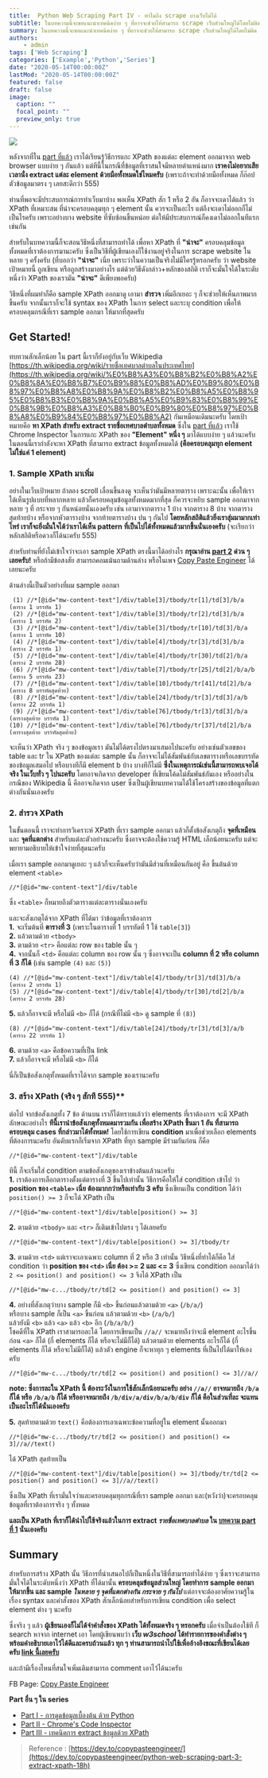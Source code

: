 ```yaml
---
title:  Python Web Scraping Part IV - ทำไมถึง scrape บางเว็บไม่ได้
subtitle: ในบทความนี้จะขอแนะนำเทคนิคง่าย ๆ ที่อาจจะช่วยให้สามารถ scrape เว็บส่วนใหญ่ได้โดยไม่ติด error page นะครับ และก็จะสาธิตให้ดูโดยการ scrape เว็บต่าง ๆ ด้วยเทคนิคที่แนะนำไปนะครับ
summary: ในบทความนี้จะขอแนะนำเทคนิคง่าย ๆ ที่อาจจะช่วยให้สามารถ scrape เว็บส่วนใหญ่ได้โดยไม่ติด error page นะครับ และก็จะสาธิตให้ดูโดยการ scrape เว็บต่าง ๆ ด้วยเทคนิคที่แนะนำไปนะครับ
authors:
    - admin
tags: ['Web Scraping']
categories: ['Example','Python','Series']
date: "2020-05-14T00:00:00Z"
lastMod: "2020-05-14T00:00:00Z"
featured: false
draft: false
image:
  caption: ""
  focal_point: ""
  preview_only: true
---
```


![](featured.png)


หลังจากที่ใน  [part ที่แล้ว](https://dev.to/copypasteengineer/python-web-scraping-part-2-chrome-s-code-inspector-3ok6)  เราได้เรียนรู้วิธีการแกะ XPath ของแต่ละ element ออกมาจาก web browser แบบง่าย ๆ กันแล้ว แต่ทีนี้ในกรณีที่ข้อมูลที่เราสนใจมีหลายตำแหน่งมาก  **เราคงไม่อยากเสียเวลานั่ง extract แต่ละ element ด้วยมือทั้งหมดใช่ไหมครับ**  (เพราะถ้าจะทำด้วยมือทั้งหมด ก็ก๊อปตัวข้อมูลมาตรง ๆ เลยสะดีกว่า 555)

ท่านที่พอจะมีประสบการณ์การทำเว็บมาบ้าง พอเห็น XPath สัก 1 หรือ 2 อัน ก็อาจจะเดาได้แล้ว ว่า XPath ที่เหมาะสม ที่น่าจะครอบคลุมทุก ๆ element นั้น ควรจะเป็นอะไร แต่ถึงจะเดาไม่ออกก็ไม่เป็นไรครับ เพราะอย่างบาง website ที่ซับซ้อนขึ้นหน่อย ต่อให้มีประสบการณ์ก็คงเดาไม่ออกในทีแรกเช่นกัน

สำหรับในบทความนี้ก็จะสอนวิธีหนึ่งที่สามารถทำได้ เพื่อหา XPath ที่  **"น่าจะ"**  ครอบคลุมข้อมูลทั้งหมดที่เราต้องการมานะครับ ซึ่งเป็นวิธีที่ผู้เขียนเองก็ใช้งานอยู่จริงในการ scrape website ในหลาย ๆ ครั้งครับ (ที่บอกว่า  **"น่าจะ"**  เนี่ย เพราะว่าในความเป็นจริงไม่มีใครรู้หรอกครับ ว่า website เป้าหมายนี้ ถูกเขียน หรือถูกสร้างมาอย่างไร แต่ด้วยวิธีดังกล่าว+หลักของสถิติ เราก็จะมั่นใจได้ในระดับหนึ่งว่า XPath ของเรามัน  **"น่าจะ"**  ดีเพียงพอครับ)

วิธีหนึ่งที่ผมทำก็คือ sample XPath ออกมาดู เอามา  **สำรวจ**  เพิ่มอีกเยอะ ๆ ก็จะช่วยให้เห็นภาพมากขึ้นครับ จากนั้นเราก็จะใช้ syntax ของ XPath ในการ select และระบุ condition เพื่อให้ครอบคลุมกรณีที่เรา sample ออกมา ให้มากที่สุดครับ

## Get Started!

ทบทวนสักเล็กน้อย ใน part นี้เราก็ยังอยู่กับเว็บ Wikipedia  [https://th.wikipedia.org/wiki/รายชื่อเทศบาลตำบลในประเทศไทย](https://th.wikipedia.org/wiki/%E0%B8%A3%E0%B8%B2%E0%B8%A2%E0%B8%8A%E0%B8%B7%E0%B9%88%E0%B8%AD%E0%B9%80%E0%B8%97%E0%B8%A8%E0%B8%9A%E0%B8%B2%E0%B8%A5%E0%B8%95%E0%B8%B3%E0%B8%9A%E0%B8%A5%E0%B9%83%E0%B8%99%E0%B8%9B%E0%B8%A3%E0%B8%B0%E0%B9%80%E0%B8%97%E0%B8%A8%E0%B9%84%E0%B8%97%E0%B8%A2)  กันเหมือนเดิมนะครับ โดยเป้าหมายคือ  **หา XPath สำหรับ extract รายชื่อเทศบาลตำบลทั้งหมด**  ซึ่งใน  [part ที่แล้ว](https://dev.to/copypasteengineer/python-web-scraping-part-2-chrome-s-code-inspector-3ok6)  เราใช้ Chrome Inspector ในการแกะ XPath ของ  **"Element" หนึ่ง ๆ**  มาได้แบบง่าย ๆ แล้วนะครับ ในตอนนี้เรากำลังจะหา XPath ที่สามารถ extract ข้อมูลทั้งหมดได้  **(คือครอบคลุมทุก element ไม่ใช่แค่ 1 element)**

### 1. Sample XPath มาเพิ่ม

อย่างในเว็บเป้าหมาย ถ้าลอง scroll เลื่อนขึ้นลงดู จะเห็นว่ามันมีหลายตาราง เพราะฉะนั้น เพื่อให้เราได้เห็นรูปแบบที่หลากหลาย แล้วก็ครอบคลุมข้อมูลทั้งหมดมากที่สุด ก็ควรจะหยิบ sample ออกมาจากหลาย ๆ ที่ กระจาย ๆ กันหน่อยนั่นเองครับ เช่น เอามาจากตาราง 1 บ้าง จากตาราง 8 บ้าง จากตารางสุดท้ายบ้าง หรือจากหัวตารางบ้าง จากท้ายตารางบ้าง ปน ๆ กันไป  **โดยหลักสถิติแล้วยิ่งเราสุ่มมามากเท่าไหร่ เราก็จะยิ่งมั่นใจได้ว่าเราได้เห็น pattern ที่เป็นไปได้ทั้งหมดแล้วมากขึ้นนั่นเองครับ**  (จะเรียกว่าหลักสถิติหรือดวงก็ได้นะครับ 555)

สำหรับท่านที่ยังไม่เข้าใจว่าจะเอา sample XPath ตรงนี้มาได้อย่างไร  **กรุณาอ่าน  [part 2](https://dev.to/copypasteengineer/python-web-scraping-part-2-chrome-s-code-inspector-3ok6)  ด่วน ๆ เลยครับ!**  หรือถ้ามีข้อสงสัย สามารถคอมเม้นถามด้านล่าง หรือในเพจ  [Copy Paste Engineer](https://www.facebook.com/CopyPasteEng/)  ได้เลยนะครับ

ด้านล่างนี้เป็นตัวอย่างที่ผม sample ออกมา  

```
 (1) //*[@id="mw-content-text"]/div/table[3]/tbody/tr[1]/td[3]/b/a    (ตาราง 1 บรรทัด 1)
 (2) //*[@id="mw-content-text"]/div/table[3]/tbody/tr[2]/td[3]/b/a    (ตาราง 1 บรรทัด 2)
 (3) //*[@id="mw-content-text"]/div/table[3]/tbody/tr[10]/td[3]/b/a   (ตาราง 1 บรรทัด 10)
 (4) //*[@id="mw-content-text"]/div/table[4]/tbody/tr[3]/td[3]/b/a    (ตาราง 2 บรรทัด 1)
 (5) //*[@id="mw-content-text"]/div/table[4]/tbody/tr[30]/td[2]/b/a   (ตาราง 2 บรรทัด 28)
 (6) //*[@id="mw-content-text"]/div/table[7]/tbody/tr[25]/td[2]/b/a/b (ตาราง 5 บรรทัด 23)
 (7) //*[@id="mw-content-text"]/div/table[10]/tbody/tr[41]/td[2]/b/a  (ตาราง 8 บรรทัดสุดท้าย)
 (8) //*[@id="mw-content-text"]/div/table[24]/tbody/tr[3]/td[3]/a/b   (ตาราง 22 บรรทัด 1)
 (9) //*[@id="mw-content-text"]/div/table[76]/tbody/tr[3]/td[3]/b/a   (ตารางสุดท้าย บรรทัด 1)
(10) //*[@id="mw-content-text"]/div/table[76]/tbody/tr[37]/td[2]/b/a  (ตารางสุดท้าย บรรทัดสุดท้าย)

```

จะเห็นว่า XPath จริง ๆ ของข้อมูลเรา มันไม่ได้ตรงไปตรงมาเสมอไปนะครับ อย่างเช่นตัวเลขของ table และ tr ใน XPath ของแต่ละ sample นั้น ก็อาจจะไม่ได้สัมพันธ์กับเลขตารางหรือเลขบรรทัดของข้อมูลเสมอไป หรือบางทีก็มี element b บ้าง บางทีก็ไม่มี  **ซึ่งในเหตุการณ์เช่นนี้สามารถพบเจอได้จริง ในเว็บทั่ว ๆ ไปนะครับ**  โดยอาจเกิดจาก developer ที่เขียนโค้ดไม่สัมพันธ์กันเอง หรืออย่างในกรณีของ Wikipedia นี้ คืออาจเกิดจาก user ซึ่งเป็นผู้เขียนบทความได้ใช้โครงสร้างของข้อมูลที่แตกต่างกันนั่นเองครับ

### 2. สำรวจ XPath

ในขั้นตอนนี้ เราจะทำการวิเคราะห์ XPath ที่เรา sample ออกมา แล้วก็ตั้งข้อสังเกตุถึง  **จุดที่เหมือน**  และ  **จุดที่แตกต่าง**  สำหรับแต่ละตัวอย่างนะครับ ซึ่งอาจจะต้องใช้ความรู้ HTML เล็กน้อยนะครับ แต่จะพยายามอธิบายให้เข้าใจง่ายที่สุดนะครับ

เมื่อเรา sample ออกมาดูเยอะ ๆ แล้วก็จะเห็นครับว่ามันมีส่วนที่เหมือนกันอยู่ คือ ขึ้นต้นด้วย element  `<table>`  

```
//*[@id="mw-content-text"]/div/table

```

ซึ่ง  `<table>`  ก็หมายถึงตัวตารางแต่ละตารางนั่นเองครับ

และจะสังเกตุได้จาก XPath ที่ได้มา ว่าข้อมูลที่เราต้องการ  
**1.**  จะเริ่มต้นที่  **ตารางที่ 3**  (เพราะในตารางที่ 1 บรรทัดที่ 1 ใช้  `table[3]`)  
**2.**  แล้วตามด้วย  `<tbody>`  
**3.**  ตามด้วย  `<tr>`  คือแต่ละ row ของ table นั้น ๆ  
**4.**  จากนั้นก็  `<td>`  คือแต่ละ column ของ row นั้น ๆ ซึ่งอาจจะเป็น  **column ที่ 2 หรือ column ที่ 3 ก็ได้**  (เช่น sample  `(4)`  และ  `(5)`)  

```
(4) //*[@id="mw-content-text"]/div/table[4]/tbody/tr[3]/td[3]/b/a    (ตาราง 2 บรรทัด 1)
(5) //*[@id="mw-content-text"]/div/table[4]/tbody/tr[30]/td[2]/b/a   (ตาราง 2 บรรทัด 28)

```

**5.**  แล้วก็อาจจะมี หรือไม่มี  `<b>`  ก็ได้ (กรณีที่ไม่มี  `<b>`  ดู sample ที่  `(8)`)  

```
(8) //*[@id="mw-content-text"]/div/table[24]/tbody/tr[3]/td[3]/a/b   (ตาราง 22 บรรทัด 1)

```

**6.**  ตามด้วย  `<a>`  คือข้อความที่เป็น link  
**7.**  แล้วก็อาจจะมี หรือไม่มี  `<b>`  ก็ได้

นี่ก็เป็นข้อสังเกตุทั้งหมดที่เราได้จาก sample ของเรานะครับ

### 3. สร้าง XPath (จริง ๆ สักที 555)**

ต่อไป จากข้อสังเกตุทั้ง 7 ข้อ ด้านบน เราก็ได้ทราบแล้วว่า elements ที่เราต้องการ จะมี XPath ลักษณะอย่างไร  **ทีนี้เรานำข้อสังเกตุทั้งหมดมารวมกัน เพื่อสร้าง XPath ขึ้นมา 1 อัน ที่สามารถครอบคลุม cases ที่กล่าวมาได้ทั้งหมด!**  โดยใช้การเขียน  **condition**  มาเพื่อช่วยเลือก elements ที่ต้องการนะครับ อันดับแรกก็เริ่มจาก XPath ที่ทุก sample มีร่วมกันก่อน ก็คือ  

```
//*[@id="mw-content-text"]/div/table

```

ทีนี้ ก็จะเริ่มใส่ condition ตามข้อสังเกตุของเราข้างต้นแล้วนะครับ  
**1.**  เราต้องการเลือกตารางตั้งแต่ตารางที่ 3 ขึ้นไปเท่านั้น วิธีการคือให้ใส่ condition เข้าไป ว่า  **position ของ  `<table>`  เนี่ย ต้องมากกว่าหรือเท่ากับ 3 ครับ**  ซึ่งเขียนเป็น condition ได้ว่า  `position() >= 3`  ก็จะได้ XPath เป็น  

```
//*[@id="mw-content-text"]/div/table[position() >= 3]

```

**2.**  ตามด้วย  `<tbody>`  และ  `<tr>`  ก็เติมเข้าไปตรง ๆ ได้เลยครับ  

```
//*[@id="mw-content-text"]/div/table[position() >= 3]/tbody/tr

```

**3.**  ตามด้วย  `<td>`  แต่เราจะเอาเฉพาะ column ที่ 2 หรือ 3 เท่านั้น วิธีหนึ่งที่ทำได้ก็คือ ใส่ condition ว่า  **position ของ  `<td>`  เนี่ย ต้อง >= 2 และ <= 3**  ซึ่งเขียน condition ออกมาได้ว่า  `2 <= position() and position() <= 3`  จึงได้ XPath เป็น  

```
//*[@id="mw-c.../tbody/tr/td[2 <= position() and position() <= 3]

```

**4.**  อย่างที่สังเกตุว่าบาง sample ก็มี  `<b>`  ขึ้นก่อนแล้วตามด้วย  `<a>`  (`/b/a/`)  
หรือบาง sample ก็เป็น  `<a>`  ขึ้นก่อน แล้วตามด้วย  `<b>`  (`/a/b/`)  
แล้วยังมี  `<b>`  แล้ว  `<a>`  แล้ว  `<b>`  อีก (`/b/a/b/`)  
โชคดีที่ใน XPath เราสามารถละได้ โดยการเขียนเป็น  `//a//`  จะหมายถึงว่าจะมี element อะไรขึ้นก่อน  `<a>`  ก็ได้ (กี่ elements ก็ได้ หรือจะไม่มีก็ได้) แล้วตามด้วย elements อะไรก็ได้ (กี่ elements ก็ได้ หรือจะไม่มีก็ได้) แล้วตัว engine ก็จะหาทุก ๆ elements ที่เป็นไปได้มาให้เองครับ  

```
//*[@id="mw-c.../tbody/tr/td[2 <= position() and position() <= 3]//a//

```

**note: ซึ่งการละใน XPath นี้ ต้องระวังในการใช้สักเล็กน้อยนะครับ อย่าง  `//a//`  อาจหมายถึง  `/b/a`  ก็ได้ หรือ  `/b/a/b`  ก็ได้ หรืออาจหมายถึง  `/b/div/a/div/b/a/b/div`  ก็ได้ คือในส่วนที่ละ จะแทนเป็นอะไรก็ได้นั่นเองครับ**

**5.**  สุดท้ายตามด้วย  `text()`  คือต้องการเอาเฉพาะข้อความที่อยู่ใน element นั้นออกมา  

```
//*[@id="mw-c.../tbody/tr/td[2 <= position() and position() <= 3]//a//text()

```

ได้ XPath สุดท้ายเป็น  

```
//*[@id="mw-content-text"]/div/table[position() >= 3]/tbody/tr/td[2 <= position() and position() <= 3]//a//text()

```

ซึ่งเป็น XPath ที่เรามั่นใจว่าและครอบคลุมทุกกรณีที่เรา sample ออกมา และ(หวังว่า)จะครอบคลุมข้อมูลที่เราต้องการจริง ๆ ทั้งหมด

**และเป็น XPath ที่เราก็ได้นำไปใช้จริงแล้วในการ extract  _รายชื่อเทศบาลตำบล_  ใน  [บทความ part ที่ 1](https://dev.to/copypasteengineer/python-web-scraping-part-1-python-49ce)  นั่นเองครับ**

## Summary

สำหรับการสร้าง XPath นั้น วิธีการที่นำเสนอไปก็เป็นหนึ่งในวิธีที่สามารถทำได้ง่าย ๆ ซึ่งเราจะสามารถมั่นใจได้ในระดับหนึ่งว่า XPath ที่ได้มานั้น  **ครอบคลุมข้อมูลส่วนใหญ่ โดยทำการ sample ออกมาให้มากขึ้น และ sample  _ในหลาย ๆ จุดที่แตกต่างกัน กระจาย ๆ กันไป_**  แต่อาจจะต้องอาศัยความรู้ในเรื่อง syntax และคำสั่งของ XPath สักเล็กน้อยสำหรับการเขียน condition เพื่อ select element ต่าง ๆ นะครับ

ซึ่งจริง ๆ แล้ว  **ผู้เขียนเองก็ไม่ได้จำคำสั่งของ XPath ได้ทั้งหมดจริง ๆ หรอกครับ**  เมื่อจำเป็นต้องใช้ที ก็ search หาจาก internet เอา โดยผู้เขียนพบว่า  **เว็บ  _w3school_  ได้ทำรายการของคำสั่งต่าง ๆ พร้อมคำอธิบายเอาไว้ได้ดีและครบถ้วนแล้ว ทุก ๆ ท่านสามารถนำไปใช้เพื่ออ้างอิงขณะที่เขียนได้เลยครับ  [link นี้เลยครับ](https://www.w3schools.com/xml/xpath_intro.asp)**

และถ้ามีเรื่องไหนที่สนใจเพิ่มเติมสามารถ comment เอาไว้ได้นะครับ

FB Page:  [Copy Paste Engineer](https://www.facebook.com/CopyPasteEng)

**Part อื่น ๆ ใน series**  

- [ Part I - การดูดข้อมูลเบื้องต้น ด้วย Python](../python-web-scraping-part-1/)
- [Part II - Chrome's Code Inspector](../python-web-scraping-part-2/)
- [Part III - เทคนิคการ extract ข้อมูลด้วย XPath](../python-web-scraping-part-3/)


> Reference : [https://dev.to/copypasteengineer/](https://dev.to/copypasteengineer/python-web-scraping-part-3-extract-xpath-18h)